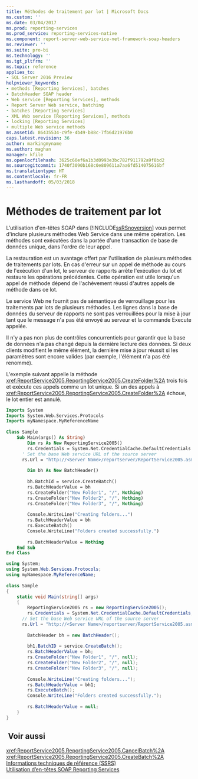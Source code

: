 ```yaml
---
title: Méthodes de traitement par lot | Microsoft Docs
ms.custom: ''
ms.date: 03/04/2017
ms.prod: reporting-services
ms.prod_service: reporting-services-native
ms.component: report-server-web-service-net-framework-soap-headers
ms.reviewer: ''
ms.suite: pro-bi
ms.technology: ''
ms.tgt_pltfrm: ''
ms.topic: reference
applies_to:
- SQL Server 2016 Preview
helpviewer_keywords:
- methods [Reporting Services], batches
- BatchHeader SOAP header
- Web service [Reporting Services], methods
- Report Server Web service, batching
- batches [Reporting Services]
- XML Web service [Reporting Services], methods
- locking [Reporting Services]
- multiple Web service methods
ms.assetid: 86435534-c9fe-4b49-b88c-7fb6d21976b0
caps.latest.revision: 36
author: markingmyname
ms.author: maghan
manager: kfile
ms.openlocfilehash: 3625c60ef6a1b3d0993e3bc782f911792a9f8bd2
ms.sourcegitcommit: 1740f3090b168c0e809611a7aa6fd514075616bf
ms.translationtype: HT
ms.contentlocale: fr-FR
ms.lasthandoff: 05/03/2018
---
```

# <a name="batching-methods"></a>Méthodes de traitement par lot
  L'utilisation d'en-têtes SOAP dans [!INCLUDE[ssRSnoversion](../../includes/ssrsnoversion-md.md)] vous permet d'inclure plusieurs méthodes Web Service dans une même opération. Les méthodes sont exécutées dans la portée d'une transaction de base de données unique, dans l'ordre de leur appel.  
  
 La restauration est un avantage offert par l'utilisation de plusieurs méthodes de traitements par lots. En cas d'erreur sur un appel de méthode au cours de l'exécution d'un lot, le serveur de rapports arrête l'exécution du lot et restaure les opérations précédentes. Cette opération est utile lorsqu'un appel de méthode dépend de l'achèvement réussi d'autres appels de méthode dans ce lot.  
  
 Le service Web ne fournit pas de sémantique de verrouillage pour les traitements par lots de plusieurs méthodes. Les lignes dans la base de données du serveur de rapports ne sont pas verrouillées pour la mise à jour tant que le message n'a pas été envoyé au serveur et la commande Execute appelée.  
  
 Il n'y a pas non plus de contrôles concurrentiels pour garantir que la base de données n'a pas changé depuis la dernière lecture des données. Si deux clients modifient le même élément, la dernière mise à jour réussit si les paramètres sont encore valides (par exemple, l'élément n'a pas été renommé).  
  
 L'exemple suivant appelle la méthode <xref:ReportService2005.ReportingService2005.CreateFolder%2A> trois fois et exécute ces appels comme un lot unique. Si un des appels à <xref:ReportService2005.ReportingService2005.CreateFolder%2A> échoue, le lot entier est annulé.  
  
```vb  
Imports System  
Imports System.Web.Services.Protocols  
Imports myNamespace.MyReferenceName  
  
Class Sample  
    Sub Main(args() As String)  
        Dim rs As New ReportingService2005()  
        rs.Credentials = System.Net.CredentialCache.DefaultCredentials  
      ' Set the base Web service URL of the source server  
      rs.Url = "http://<Server Name>/reportserver/ReportService2005.asmx"  
  
        Dim bh As New BatchHeader()  
  
        bh.BatchId = service.CreateBatch()  
        rs.BatchHeaderValue = bh  
        rs.CreateFolder("New Folder1", "/", Nothing)  
        rs.CreateFolder("New Folder2", "/", Nothing)  
        rs.CreateFolder("New Folder3", "/", Nothing)  
  
        Console.WriteLine("Creating folders...")  
        rs.BatchHeaderValue = bh  
        rs.ExecuteBatch()  
        Console.WriteLine("Folders created successfully.")  
  
        rs.BatchHeaderValue = Nothing  
    End Sub  
End Class  
```  
  
```csharp  
using System;  
using System.Web.Services.Protocols;   
using myNamespace.MyReferenceName;  
  
class Sample  
{  
    static void Main(string[] args)  
    {  
        ReportingService2005 rs = new ReportingService2005();  
        rs.Credentials = System.Net.CredentialCache.DefaultCredentials;  
      // Set the base Web service URL of the source server  
      rs.Url = "http://<Server Name>/reportserver/ReportService2005.asmx"  
  
        BatchHeader bh = new BatchHeader();  
  
        bh1.BatchID = service.CreateBatch();  
        rs.BatchHeaderValue = bh;  
        rs.CreateFolder("New Folder1", "/", null);  
        rs.CreateFolder("New Folder2", "/", null);  
        rs.CreateFolder("New Folder3", "/", null);  
  
        Console.WriteLine("Creating folders...");  
        rs.BatchHeaderValue = bh1;  
        rs.ExecuteBatch();  
        Console.WriteLine("Folders created successfully.");  
  
        rs.BatchHeaderValue = null;  
    }  
}  
```  
  
## <a name="see-also"></a> Voir aussi  
 <xref:ReportService2005.ReportingService2005.CancelBatch%2A>   
 <xref:ReportService2005.ReportingService2005.CreateBatch%2A>   
 [Informations techniques de référence &#40;SSRS&#41;](../../reporting-services/technical-reference-ssrs.md)   
 [Utilisation d’en-têtes SOAP Reporting Services](../../reporting-services/report-server-web-service-net-framework-soap-headers/using-reporting-services-soap-headers.md)  
  
  
